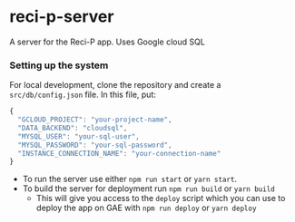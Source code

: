 # reci-p-server
A server for the Reci-P app. Uses Google cloud SQL

### Setting up the system
For local development, clone the repository and create a `src/db/config.json` file. In this file, put:
```javascript
{
  "GCLOUD_PROJECT": "your-project-name",
  "DATA_BACKEND": "cloudsql",
  "MYSQL_USER": "your-sql-user",
  "MYSQL_PASSWORD": "your-sql-password",
  "INSTANCE_CONNECTION_NAME": "your-connection-name"
}
```
- To run the server use either `npm run start` or `yarn start`.
- To build the server for deployment run `npm run build` or `yarn build`
  - This will give you access to the `deploy` script which you can use to deploy the app on GAE with `npm run deploy` or `yarn deploy`
